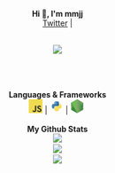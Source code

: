 <p align='center'>
  <b>Hi 👋, I'm mmjj</b><br>
  <a href="https://twitter.com/mmjjDev">Twitter</a> |
</p>

<p align="center"><br>
  <a href="https://github.com/mmjjDev">
    <img src="https://lanyard-profile-readme.vercel.app/api/355273172267827200"/>
     </a>
</p>

<br><br>
<p align="center">
	<b>Languages & Frameworks</b>
	<br>
	<code><img height="25" src="https://raw.githubusercontent.com/github/explore/80688e429a7d4ef2fca1e82350fe8e3517d3494d/topics/javascript/javascript.png"></code>&nbsp;|
	<code><img height="25" src="https://raw.githubusercontent.com/github/explore/80688e429a7d4ef2fca1e82350fe8e3517d3494d/topics/python/python.png"></code>&nbsp;|
	<code><img height="25" src="https://raw.githubusercontent.com/github/explore/80688e429a7d4ef2fca1e82350fe8e3517d3494d/topics/nodejs/nodejs.png"></code>&nbsp;
	<br><br>
	<b>My Github Stats</b><br>
    	<img src="https://github-readme-streak-stats.herokuapp.com/?user=mmjjDev&theme=dark&hide_border=true">
	<br>
	<img src="https://github-readme-stats.vercel.app/api?username=mmjjDev&include_all_commits=true&show_icons=true&hide_border=true&hide_title=true&count_private=true&theme=dark">
	<br>
	<img src="https://github-readme-stats.vercel.app/api/top-langs/?username=mmjjDev&layout=compact&count_private=true&langs_count=8&hide_border=true&theme=dark">
</p>


<p>&nbsp;</p>    

